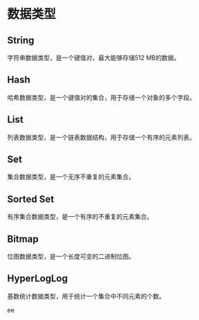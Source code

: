 # 数据类型
## String
字符串数据类型，是一个键值对，最大能够存储512 MB的数据。

## Hash
哈希数据类型，是一个键值对的集合，用于存储一个对象的多个字段。

## List
列表数据类型，是一个链表数据结构，用于存储一个有序的元素列表。

## Set
集合数据类型，是一个无序不重复的元素集合。

## Sorted Set
有序集合数据类型，是一个有序的不重复的元素集合。

## Bitmap
位图数据类型，是一个长度可变的二进制位图。

## HyperLogLog
基数统计数据类型，用于统计一个集合中不同元素的个数。

 ee